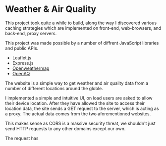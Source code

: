 # Weather & Air Quality

This project took quite a while to build, along the way I discovered various caching strategies which are implemented on front-end, web-browsers, and back-end, proxy servers.

This project was made possible by a number of diffrent JavaScript libraries and public APIs.
* Leaflet.js
* Express.js
* [Openweathermap](https://openweathermap.org/)
* [OpenAQ](https://openaq.org/#/)

The website is a simple way to get weather and air quality data from a number of different locations around the globle.

I implemented a simple and intuitive UI, on load users are asked to allow their device location. After they have allowed the site to access their location data, the site sends a GET request to the server, which is acting as a proxy. The actual data comes from the two aforementioned websites. 

This makes sense as CORS is a massive security threat, we shouldn't just send HTTP requests to any other domains except our own.

The request has 